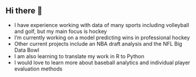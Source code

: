 ## Hi there 👋


- I have experience working with data of many sports including volleyball and golf, but my main focus is hockey
- I’m currently working on a model predicting wins in professional hockey
- Other current projects include an NBA draft analysis and the NFL Big Data Bowl
- I am also learning to translate my work in R to Python
- I would love to learn more about baseball analytics and individual player evaluation methods
